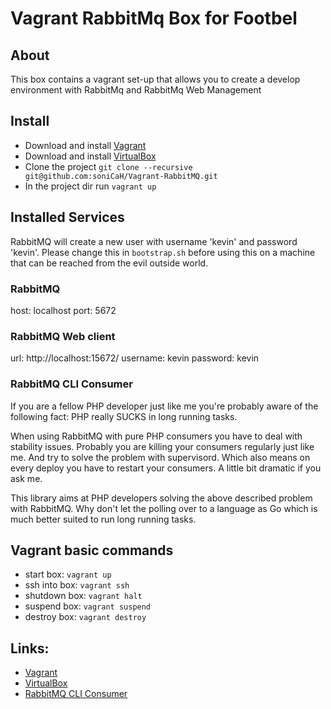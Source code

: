 # Vagrant RabbitMq Box for Footbel

## About

This box contains a vagrant set-up that allows you to create a develop environment with RabbitMq and RabbitMq Web Management

## Install

* Download and install [Vagrant](http://downloads.vagrantup.com/)
* Download and install  [VirtualBox](https://www.virtualbox.org/wiki/Downloads)
* Clone the project ```git clone --recursive git@github.com:soniCaH/Vagrant-RabbitMQ.git```
* In the project dir run ```vagrant up```

## Installed Services

RabbitMQ will create a new user with username 'kevin' and password 'kevin'. Please change this in ```bootstrap.sh``` before using this on a machine that can be reached from the evil outside world.

### RabbitMQ

host: localhost
port: 5672

### RabbitMQ Web client

url: http://localhost:15672/
username: kevin
password: kevin

### RabbitMQ CLI Consumer

If you are a fellow PHP developer just like me you're probably aware of the following fact: PHP really SUCKS in long running tasks.

When using RabbitMQ with pure PHP consumers you have to deal with stability issues. Probably you are killing your consumers regularly just like me. And try to solve the problem with supervisord. Which also means on every deploy you have to restart your consumers. A little bit dramatic if you ask me.

This library aims at PHP developers solving the above described problem with RabbitMQ. Why don't let the polling over to a language as Go which is much better suited to run long running tasks.

## Vagrant basic commands

* start box: ```vagrant up```
* ssh into box: ```vagrant ssh```
* shutdown box: ```vagrant halt```
* suspend box: ```vagrant suspend```
* destroy box: ```vagrant destroy```

## Links:
-  [Vagrant](http://downloads.vagrantup.com/)
-  [VirtualBox](https://www.virtualbox.org/wiki/Downloads)
-  [RabbitMQ CLI Consumer](https://github.com/ricbra/rabbitmq-cli-consumer)
